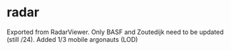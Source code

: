 # radar
Exported from RadarViewer.
Only BASF and Zoutedijk need to be updated (still /24).
Added 1/3 mobile argonauts (LOD)
